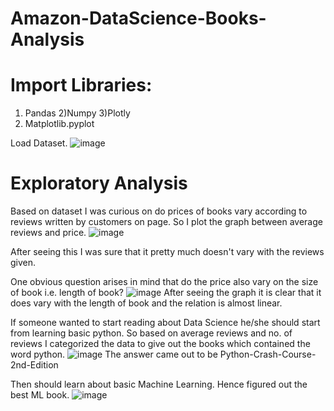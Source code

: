 # Amazon-DataScience-Books-Analysis

# Import Libraries: 
1) Pandas
2)Numpy
3)Plotly
4) Matplotlib.pyplot

Load Dataset.
![image](https://user-images.githubusercontent.com/77182591/204875759-1b54be8f-7720-4314-87e4-c6e3a75638c7.png)

# Exploratory Analysis 
Based on dataset I was curious on do prices of books vary according to reviews written by customers on page. So I plot the graph between average reviews and price. 
![image](https://user-images.githubusercontent.com/77182591/204876080-830f4b5c-8b4d-47d4-b958-dc92d8f354e5.png)

After seeing this I was sure that it pretty much doesn't vary with the reviews given. 

One obvious question arises in mind that do the price also vary on the size of book i.e. length of book?
![image](https://user-images.githubusercontent.com/77182591/204876893-14456558-f704-416a-8623-90e4cea5065f.png)
After seeing the graph it is clear that it does vary with the length of book and the relation is almost linear. 

If someone wanted to start reading about Data Science he/she should start from learning basic python. 
So based on average reviews and no. of reviews I categorized the data to give out the books which contained the word python.
![image](https://user-images.githubusercontent.com/77182591/204877317-1c28408f-5812-44ad-8209-1fea8558944c.png)
The answer came out to be Python-Crash-Course-2nd-Edition

Then should learn about basic Machine Learning. Hence figured out the best ML book.
![image](https://user-images.githubusercontent.com/77182591/204878229-b64f744f-1c94-4742-ba20-6b0a26463b37.png)
